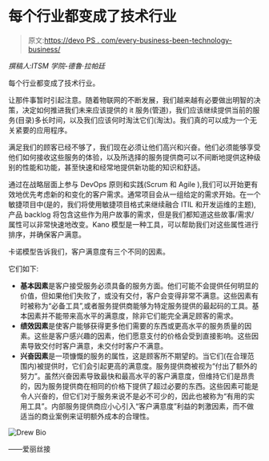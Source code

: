 # 每个行业都变成了技术行业

> 原文:[https://devo PS . com/every-business-been-technology-business/](https://devops.com/every-business-become-technology-business/)

*撰稿人:ITSM 学院-德鲁·拉帕廷*

每个行业都变成了技术行业。

让那件事暂时引起注意。随着物联网的不断发展，我们越来越有必要做出明智的决策，决定如何推进我们未来应该提供的 it 服务(管道)，我们应该继续提供当前的服务(目录)多长时间，以及我们应该何时淘汰它们(淘汰)。我们真的可以成为一个无关紧要的应用程序。

满足我们的顾客已经不够了，我们现在必须让他们高兴和兴奋。他们必须能够享受他们如何接收这些服务的体验，以及所选择的服务提供商可以不间断地提供这种级别的性能和功能，甚至快速和经常地提供新功能的知识和舒适。

通过在战略层面上参与 DevOps 原则和实践(Scrum 和 Agile ),我们可以开始更有效地优先考虑新的和变化的客户需求。通常项目会从一组给定的需求开始。在一个敏捷项目中(是的，我们将使用敏捷项目格式来继续融合 ITIL 和开发运维的主题),产品 backlog 将包含这些作为用户故事的需求，但是我们都知道这些故事/需求/属性可以非常快速地改变。Kano 模型是一种工具，可以帮助我们对这些属性进行排序，并确保客户满意。

卡诺模型告诉我们，客户满意度有三个不同的因素。

它们如下:

*   **基本因素**是客户接受服务必须具备的服务方面。他们可能不会提供任何明显的价值，但如果他们失败了，或没有交付，客户会变得非常不满意。这些因素有时被称为“必备工具”,或者服务提供商能够为特定服务提供的最起码的工具。基本因素并不能带来高水平的满意度，除非它们能完全满足顾客的需求。
*   **绩效因素**是使客户能够获得更多他们需要的东西或更高水平的服务质量的因素。这些是客户感兴趣的因素，他们愿意支付的价格会受到直接影响。这些因素导致交付时客户满意，未交付时客户不满意。
*   **兴奋因素**是一项慷慨的服务的属性，这是顾客所不期望的。当它们(在合理范围内)被提供时，它们会引起更高的满意度。服务提供商被视为“付出了额外的努力”。虽然兴奋因素导致最快和最高水平的客户满意度，但维持它们是昂贵的，因为服务提供商在相同的价格下提供了超过必要的东西。这些因素可能是令人兴奋的，但它们对于服务来说不是必不可少的，因此也被称为“有用的实用工具”。内部服务提供商应小心引入“客户满意度”利益的刺激因素，而不做适当的商业案例来证明额外成本的合理性。

![Drew Bio](../Images/76f0ba3ab5b6cb7161010e6838fec66e.png)

——爱丽丝接